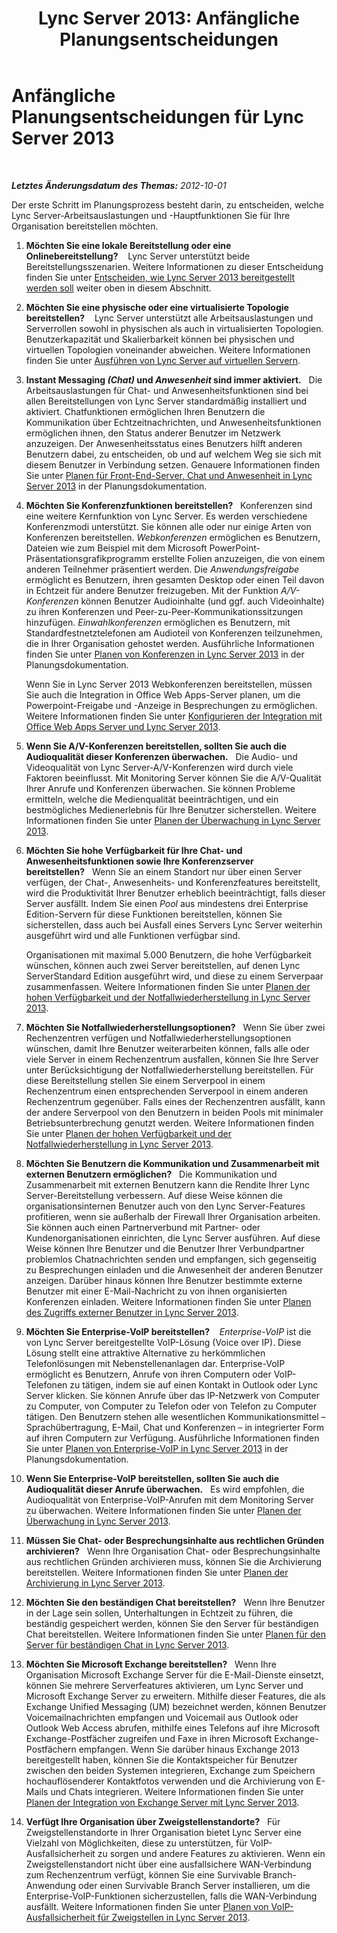 ﻿---
title: 'Lync Server 2013: Anfängliche Planungsentscheidungen'
TOCTitle: Anfängliche Planungsentscheidungen
ms:assetid: cbaa5cb3-2b00-4b9f-952d-986a0c9f160b
ms:mtpsurl: https://technet.microsoft.com/de-de/library/Gg398855(v=OCS.15)
ms:contentKeyID: 49295421
ms.date: 05/19/2016
mtps_version: v=OCS.15
ms.translationtype: HT
---

# Anfängliche Planungsentscheidungen für Lync Server 2013

 

_**Letztes Änderungsdatum des Themas:** 2012-10-01_

Der erste Schritt im Planungsprozess besteht darin, zu entscheiden, welche Lync Server-Arbeitsauslastungen und -Hauptfunktionen Sie für Ihre Organisation bereitstellen möchten.

1.  **Möchten Sie eine lokale Bereitstellung oder eine Onlinebereitstellung?**    Lync Server unterstützt beide Bereitstellungsszenarien. Weitere Informationen zu dieser Entscheidung finden Sie unter [Entscheiden, wie Lync Server 2013 bereitgestellt werden soll](lync-server-2013-deciding-how-to-deploy-microsoft-lync.md) weiter oben in diesem Abschnitt.

2.  **Möchten Sie eine physische oder eine virtualisierte Topologie bereitstellen?**    Lync Server unterstützt alle Arbeitsauslastungen und Serverrollen sowohl in physischen als auch in virtualisierten Topologien. Benutzerkapazität und Skalierbarkeit können bei physischen und virtuellen Topologien voneinander abweichen. Weitere Informationen finden Sie unter [Ausführen von Lync Server auf virtuellen Servern](lync-server-2013-running-lync-server-on-virtual-servers.md).

3.  **Instant Messaging *(Chat)* und *Anwesenheit* sind immer aktiviert.**   Die Arbeitsauslastungen für Chat- und Anwesenheitsfunktionen sind bei allen Bereitstellungen von Lync Server standardmäßig installiert und aktiviert. Chatfunktionen ermöglichen Ihren Benutzern die Kommunikation über Echtzeitnachrichten, und Anwesenheitsfunktionen ermöglichen ihnen, den Status anderer Benutzer im Netzwerk anzuzeigen. Der Anwesenheitsstatus eines Benutzers hilft anderen Benutzern dabei, zu entscheiden, ob und auf welchem Weg sie sich mit diesem Benutzer in Verbindung setzen. Genauere Informationen finden Sie unter [Planen für Front-End-Server, Chat und Anwesenheit in Lync Server 2013](lync-server-2013-planning-for-front-end-servers-instant-messaging-and-presence.md) in der Planungsdokumentation.

4.  **Möchten Sie Konferenzfunktionen bereitstellen?**   Konferenzen sind eine weitere Kernfunktion von Lync Server. Es werden verschiedene Konferenzmodi unterstützt. Sie können alle oder nur einige Arten von Konferenzen bereitstellen. *Webkonferenzen* ermöglichen es Benutzern, Dateien wie zum Beispiel mit dem Microsoft PowerPoint-Präsentationsgrafikprogramm erstellte Folien anzuzeigen, die von einem anderen Teilnehmer präsentiert werden. Die *Anwendungsfreigabe* ermöglicht es Benutzern, ihren gesamten Desktop oder einen Teil davon in Echtzeit für andere Benutzer freizugeben. Mit der Funktion *A/V-Konferenzen* können Benutzer Audioinhalte (und ggf. auch Videoinhalte) zu ihren Konferenzen und Peer-zu-Peer-Kommunikationssitzungen hinzufügen. *Einwahlkonferenzen* ermöglichen es Benutzern, mit Standardfestnetztelefonen am Audioteil von Konferenzen teilzunehmen, die in Ihrer Organisation gehostet werden. Ausführliche Informationen finden Sie unter [Planen von Konferenzen in Lync Server 2013](lync-server-2013-planning-for-conferencing.md) in der Planungsdokumentation.
    
    Wenn Sie in Lync Server 2013 Webkonferenzen bereitstellen, müssen Sie auch die Integration in Office Web Apps-Server planen, um die Powerpoint-Freigabe und -Anzeige in Besprechungen zu ermöglichen. Weitere Informationen finden Sie unter [Konfigurieren der Integration mit Office Web Apps Server und Lync Server 2013](lync-server-2013-enabling-office-web-apps-server-and-lync-server-2013.md).

5.  **Wenn Sie A/V-Konferenzen bereitstellen, sollten Sie auch die Audioqualität dieser Konferenzen überwachen.**   Die Audio- und Videoqualität von Lync Server-A/V-Konferenzen wird durch viele Faktoren beeinflusst. Mit Monitoring Server können Sie die A/V-Qualität Ihrer Anrufe und Konferenzen überwachen. Sie können Probleme ermitteln, welche die Medienqualität beeinträchtigen, und ein bestmögliches Medienerlebnis für Ihre Benutzer sicherstellen. Weitere Informationen finden Sie unter [Planen der Überwachung in Lync Server 2013](lync-server-2013-planning-for-monitoring.md).

6.  **Möchten Sie hohe Verfügbarkeit für Ihre Chat- und Anwesenheitsfunktionen sowie Ihre Konferenzserver bereitstellen?**   Wenn Sie an einem Standort nur über einen Server verfügen, der Chat-, Anwesenheits- und Konferenzfeatures bereitstellt, wird die Produktivität Ihrer Benutzer erheblich beeinträchtigt, falls dieser Server ausfällt. Indem Sie einen *Pool* aus mindestens drei Enterprise Edition-Servern für diese Funktionen bereitstellen, können Sie sicherstellen, dass auch bei Ausfall eines Servers Lync Server weiterhin ausgeführt wird und alle Funktionen verfügbar sind.
    
    Organisationen mit maximal 5.000 Benutzern, die hohe Verfügbarkeit wünschen, können auch zwei Server bereitstellen, auf denen Lync ServerStandard Edition ausgeführt wird, und diese zu einem Serverpaar zusammenfassen. Weitere Informationen finden Sie unter [Planen der hohen Verfügbarkeit und der Notfallwiederherstellung in Lync Server 2013](lync-server-2013-planning-for-high-availability-and-disaster-recovery.md).

7.  **Möchten Sie Notfallwiederherstellungsoptionen?**   Wenn Sie über zwei Rechenzentren verfügen und Notfallwiederherstellungsoptionen wünschen, damit Ihre Benutzer weiterarbeiten können, falls alle oder viele Server in einem Rechenzentrum ausfallen, können Sie Ihre Server unter Berücksichtigung der Notfallwiederherstellung bereitstellen. Für diese Bereitstellung stellen Sie einem Serverpool in einem Rechenzentrum einen entsprechenden Serverpool in einem anderen Rechenzentrum gegenüber. Falls eines der Rechenzentren ausfällt, kann der andere Serverpool von den Benutzern in beiden Pools mit minimaler Betriebsunterbrechung genutzt werden. Weitere Informationen finden Sie unter [Planen der hohen Verfügbarkeit und der Notfallwiederherstellung in Lync Server 2013](lync-server-2013-planning-for-high-availability-and-disaster-recovery.md).

8.  **Möchten Sie Benutzern die Kommunikation und Zusammenarbeit mit externen Benutzern ermöglichen?**   Die Kommunikation und Zusammenarbeit mit externen Benutzern kann die Rendite Ihrer Lync Server-Bereitstellung verbessern. Auf diese Weise können die organisationsinternen Benutzer auch von den Lync Server-Features profitieren, wenn sie außerhalb der Firewall Ihrer Organisation arbeiten. Sie können auch einen Partnerverbund mit Partner- oder Kundenorganisationen einrichten, die Lync Server ausführen. Auf diese Weise können Ihre Benutzer und die Benutzer Ihrer Verbundpartner problemlos Chatnachrichten senden und empfangen, sich gegenseitig zu Besprechungen einladen und die Anwesenheit der anderen Benutzer anzeigen. Darüber hinaus können Ihre Benutzer bestimmte externe Benutzer mit einer E-Mail-Nachricht zu von ihnen organisierten Konferenzen einladen. Weitere Informationen finden Sie unter [Planen des Zugriffs externer Benutzer in Lync Server 2013](lync-server-2013-planning-for-external-user-access.md).

9.  **Möchten Sie Enterprise-VoIP bereitstellen?**    *Enterprise-VoIP* ist die von Lync Server bereitgestellte VoIP-Lösung (Voice over IP). Diese Lösung stellt eine attraktive Alternative zu herkömmlichen Telefonlösungen mit Nebenstellenanlagen dar. Enterprise-VoIP ermöglicht es Benutzern, Anrufe von ihren Computern oder VoIP-Telefonen zu tätigen, indem sie auf einen Kontakt in Outlook oder Lync Server klicken. Sie können Anrufe über das IP-Netzwerk von Computer zu Computer, von Computer zu Telefon oder von Telefon zu Computer tätigen. Den Benutzern stehen alle wesentlichen Kommunikationsmittel – Sprachübertragung, E-Mail, Chat und Konferenzen – in integrierter Form auf ihren Computern zur Verfügung. Ausführliche Informationen finden Sie unter [Planen von Enterprise-VoIP in Lync Server 2013](lync-server-2013-planning-for-enterprise-voice.md) in der Planungsdokumentation.

10. **Wenn Sie Enterprise-VoIP bereitstellen, sollten Sie auch die Audioqualität dieser Anrufe überwachen.**   Es wird empfohlen, die Audioqualität von Enterprise-VoIP-Anrufen mit dem Monitoring Server zu überwachen. Weitere Informationen finden Sie unter [Planen der Überwachung in Lync Server 2013](lync-server-2013-planning-for-monitoring.md).

11. **Müssen Sie Chat- oder Besprechungsinhalte aus rechtlichen Gründen archivieren?**   Wenn Ihre Organisation Chat- oder Besprechungsinhalte aus rechtlichen Gründen archivieren muss, können Sie die Archivierung bereitstellen. Weitere Informationen finden Sie unter [Planen der Archivierung in Lync Server 2013](lync-server-2013-planning-for-archiving.md).

12. **Möchten Sie den beständigen Chat bereitstellen?**   Wenn Ihre Benutzer in der Lage sein sollen, Unterhaltungen in Echtzeit zu führen, die beständig gespeichert werden, können Sie den Server für beständigen Chat bereitstellen. Weitere Informationen finden Sie unter [Planen für den Server für beständigen Chat in Lync Server 2013](lync-server-2013-planning-for-persistent-chat-server.md).

13. **Möchten Sie Microsoft Exchange bereitstellen?**   Wenn Ihre Organisation Microsoft Exchange Server für die E-Mail-Dienste einsetzt, können Sie mehrere Serverfeatures aktivieren, um Lync Server und Microsoft Exchange Server zu erweitern. Mithilfe dieser Features, die als Exchange Unified Messaging (UM) bezeichnet werden, können Benutzer Voicemailnachrichten empfangen und Voicemail aus Outlook oder Outlook Web Access abrufen, mithilfe eines Telefons auf ihre Microsoft Exchange-Postfächer zugreifen und Faxe in ihren Microsoft Exchange-Postfächern empfangen. Wenn Sie darüber hinaus Exchange 2013 bereitgestellt haben, können Sie die Kontaktspeicher für Benutzer zwischen den beiden Systemen integrieren, Exchange zum Speichern hochauflösenderer Kontaktfotos verwenden und die Archivierung von E-Mails und Chats integrieren. Weitere Informationen finden Sie unter [Planen der Integration von Exchange Server mit Lync Server 2013](lync-server-2013-planning-for-exchange-server-integration.md).

14. **Verfügt Ihre Organisation über Zweigstellenstandorte?**   Für Zweigstellenstandorte in Ihrer Organisation bietet Lync Server eine Vielzahl von Möglichkeiten, diese zu unterstützen, für VoIP-Ausfallsicherheit zu sorgen und andere Features zu aktivieren. Wenn ein Zweigstellenstandort nicht über eine ausfallsichere WAN-Verbindung zum Rechenzentrum verfügt, können Sie eine Survivable Branch-Anwendung oder einen Survivable Branch Server installieren, um die Enterprise-VoIP-Funktionen sicherzustellen, falls die WAN-Verbindung ausfällt. Weitere Informationen finden Sie unter [Planen von VoIP-Ausfallsicherheit für Zweigstellen in Lync Server 2013](lync-server-2013-planning-for-branch-site-voice-resiliency.md).

